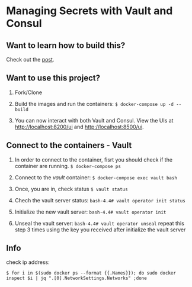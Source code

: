 # Managing Secrets with Vault and Consul

## Want to learn how to build this?

Check out the [post](https://testdriven.io/managing-secrets-with-vault-and-consul).

## Want to use this project?

1. Fork/Clone

1. Build the images and run the containers: ```$ docker-compose up -d --build```

1. You can now interact with both Vault and Consul. View the UIs at [http://localhost:8200/ui](http://localhost:8200/ui) and [http://localhost:8500/ui](http://localhost:8500/ui).

## Connect to the containers - Vault

1. In order to connect to the container, fisrt you should check if the container are running.
  `$ docker-compose ps`
2. Connect to the *vault* container:
  `$ docker-compose exec vault bash`

3. Once, you are in, check status `$ vault status`

4. Chech the vault server status: ```bash-4.4# vault operator init status```

5. Initialize the new vault server: ```bash-4.4# vault operator init```

6. Unseal the vault server: ```bash-4.4# vault operator unseal``` repeat this step 3 times using the key you received after initialize the vault server

## Info

check ip address:
```
$ for i in $(sudo docker ps --format {{.Names}}); do sudo docker inspect $i | jq ".[0].NetworkSettings.Networks" ;done
```